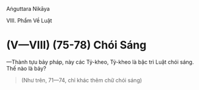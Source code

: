 Aṅguttara Nikāya

VIII. Phẩm Về Luật

# (V—VIII) (75-78) Chói Sáng

—Thành tựu bảy pháp, này các Tỷ-kheo, Tỷ-kheo là bậc trì Luật chói sáng. Thế nào là bảy?

> (Như trên, 71—74, chỉ khác thêm chữ chói sáng)


